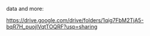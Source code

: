 data and more:

https://drive.google.com/drive/folders/1qig7FbM2TjA5-bqR7H_puojIVqtTOQRF?usp=sharing
